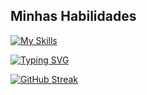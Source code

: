 ## Minhas Habilidades
[![My Skills](https://skillicons.dev/icons?i=SQL,python,git,github)](https://skillicons.dev)

[![Typing SVG](https://readme-typing-svg.herokuapp.com?font=Fira+Code&weight=200&pause=1000&color=43FF00&background=1BFF8700&width=435&lines=+Ol%C3%A1!+Sou+Rafael+J%C3%BAnior+Chaves+de+Jesus;estudante+de+Ci%C3%AAncia+da+Computa%C3%A7%C3%A3o;na+Universidade+Feevale;+e+de+Ci%C3%AAncia+de+Dados+na+EBAC.;Estou+sempre+buscando+expandir+meus+;conhecimentos+e+aplicar+a+tecnologia;para+resolver+problemas+reais)](https://git.io/typing-svg)

[![GitHub Streak](https://github-readme-streak-stats.herokuapp.com/?user=Rafa-Chaves&theme=dracula)](https://git.io/streak-stats)














